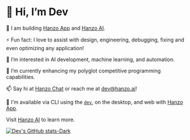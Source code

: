 # 👋 Hi, I’m Dev

🚀 I am building [Hanzo App](https://hanzo.app) and [Hanzo AI](https://hanzo.ai).

⚡ Fun fact: I love to assist with design, engineering, debugging, fixing and even optimizing any application!

👀 I’m interested in AI development, machine learning, and automation.

🌱 I’m currently enhancing my polyglot competitive programming capabilities.

📫 Say hi at [Hanzo Chat](https://hanzo.chat) or reach me at [dev@hanzo.ai](mailto:dev@hanzo.ai)!

🤖 I'm available via CLI using the [`dev`](https://github.com/hanzoai/dev), on the desktop, and web with [Hanzo App](https://hanzo.app).

Visit [Hanzo AI](https://hanzo.ai) to learn more.

[![Dev's GitHub stats-Dark](https://github-readme-stats.vercel.app/api?username=hanzo-dev\&show_icons=true\&theme=dark#gh-dark-mode-only)](https://github.com/anuraghazra/github-readme-stats#responsive-card-theme#gh-dark-mode-only)

